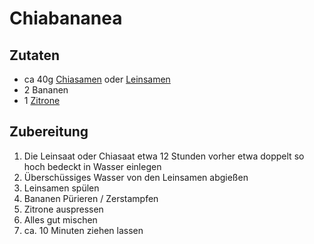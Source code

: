 # Chiabananea
## Zutaten
- ca 40g [Chiasamen](../Rohstoffe/Hochwertige_Rohstoffe/Chia.md) oder [Leinsamen](../Rohstoffe/Hochwertige_Rohstoffe/Leinsamen.md)
- 2 Bananen
- 1 [Zitrone](../Rohstoffe/Hochwertige_Rohstoffe/Zitrone.md)


## Zubereitung
1. Die Leinsaat oder Chiasaat etwa 12 Stunden vorher etwa doppelt so hoch bedeckt in Wasser einlegen
2. Überschüssiges Wasser von den Leinsamen abgießen
3. Leinsamen spülen
4. Bananen Pürieren / Zerstampfen
5. Zitrone auspressen
6. Alles gut mischen
7. ca. 10 Minuten ziehen lassen
